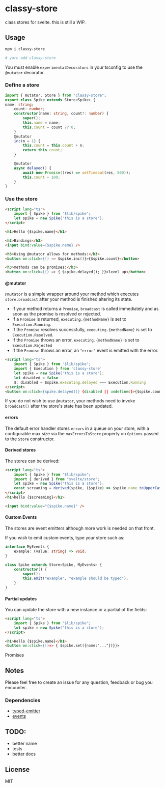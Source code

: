 # classy-store

class stores for svelte. this is still a WIP.

## Usage

```bash
npm i classy-store

# yarn add classy-store
```

You must enable `experimentalDecorators` in your tsconfig to use the `@mutator` decorator.

### Define a store

```typescript
import { mutator, Store } from "classy-store";
export class Spike extends Store<Spike> {
name: string;
	count: number;
	constructor(name: string, count?: number) {
		super();
		this.name = name;
		this.count = count ?? 0;
	}
	@mutator
	inc(n = 1) {
		this.count = this.count + n;
		return this.count;
	}

	@mutator
	async delayed() {
		await new Promise((res) => setTimeout(res, 500));
		this.count + 100;
	}
}
```


### Use the store

```html
<script lang="ts">
	import { Spike } from '$lib/spike';
	let spike = new Spike('this is a store');
</script>

<h1>Hello {$spike.name}</h1>

<h2>Bindings</h2>
<input bind:value={$spike.name} />

<h3>Using @mutator allows for methods:</h3>
<button on:click={() => $spike.inc()}>{$spike.count}</button>

<h3>methods can be promises:</h3>
<button on:click={() => { $spike.delayed(); }}>level up</button>
```

#### @mutator

`@mutator` is a simple wrapper around your method which executes 
`store.broadcast` after your method is finished altering its state.

- If your method returns a `Promise`, `broadcast` is called immediately and as soon as the promise is resolved or rejected.
- If a `Promise` is returned, `executing.{methodName}` is set to `Execution.Running`. 
- If the `Promise` resolves successfully, `executing.{methodName}` is set to `Execution.Resolved`. 
- If the `Promise` throws an error, `executing.{methodName}` is set to  `Execution.Rejected` 
- If the `Promise` throws an error, an `"error"` event is emitted with the error. 


```html
<script lang="ts">
	import { Spike } from '$lib/spike';
	import { Execution } from 'classy-store'
	let spike = new Spike('this is a store');
	let disabled = false
	$: disabled = $spike.executing.delayed === Execution.Running
</script>
<button on:click={spike.delayed()} {disabled || undefined}>{$spike.count}</button>
```


If you do not wish to use `@mutator`, your methods need to invoke `broadcast()` after the store's state has been updated. 


#### errors

The default error handler stores `errors` in a queue on your store, with a configurable max size 
via the `maxErrorsToStore` property on `Options` passed to the `Store` constructor.


#### Derived stores

The stores can be derived:

```html
<script lang="ts">
	import { Spike } from "$lib/spike";
	import { derived } from "svelte/store";
	let spike = new Spike("this is a store");
	const screaming = derived(spike, ($spike) => $spike.name.toUpperCase());
</script>
<h1>hello {$screaming}</h1>

<input bind:value="{$spike.name}" />
```

#### Custom Events
The stores are event emitters although more work is needed on that front.

If you wish to emit custom events, type your store such as:

```typescript
interface MyEvents {
	example: (value: string) => void;
}

class Spike extends Store<Spike, MyEvents> {
	constructor() {
		super();
		this.emit("example", "example should be typed");
	}
}
```
#### Partial updates

You can update the store with a new instance or a partial of the fields:

```html
<script lang="ts">
	import { Spike } from "$lib/spike";
	let spike = new Spike("this is a store");
</script>

<h1>Hello {$spike.name}</h1>
<button on:click={()=> { $spike.set({name:"..."})}}>
```

Promises

## Notes

Please feel free to create an issue for any question, feedback or bug you encounter.


### Dependencies

-   [typed-emitter](https://github.com/andywer/typed-emitter)
-   [events](https://github.com/browserify/events)

## TODO:

-   better name
-   tests
-   better docs

## License
MIT